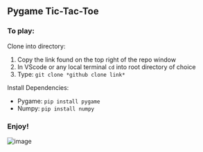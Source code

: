 ## Pygame Tic-Tac-Toe 

### To play:

Clone into directory:

1. Copy the link found on the top right of the repo window
2. In VScode or any local terminal `cd` into root directory of choice
3. Type: `git clone *github clone link*`

Install Dependencies:

- Pygame: `pip install pygame`
- Numpy: `pip install numpy`

### Enjoy!

![image](https://user-images.githubusercontent.com/30781868/229377150-7c580e86-78bc-4085-a20a-9e89a0a8321f.png)
